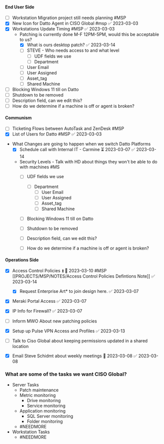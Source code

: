 
#### End User Side
- [ ] Workstation Migration project still needs planning #MSP 
- [x] New Icon for Datto Agent in CISO Global #msp ✅ 2023-03-03
- [x] Workstations Update Timing #MSP ✅ 2023-03-03
	- Patching is currently done M-F 12PM-5PM, would this be acceptable to us?
		- [x] What is ours desktop patch? ✅ 2023-03-14
		- [ ] STEVE - Who needs access to and what level
			- [ ] UDF fields we use
			- [ ] Department
		- [ ] User Email
		- [ ] User Assigned
		- [ ] Asset_tag
		- [ ] Shared Machine
- [ ] Blocking Windows 11 till on Datto
- [ ] Shutdown to be removed
- [ ] Description field, can we edit this?
- [ ] How do we determine if a machine is off or agent is broken?

#### Communism 
- [ ] Ticketing Flows between AutoTask and ZenDesk #MSP
- [x] List of Users for Datto #MSP ✅ 2023-03-03
- What Changes are going to happen when we switch Datto Platforms
	- [x] Schedule call with Internal IT - Carmine ⏳ 2023-03-07 ✅ 2023-03-14
	- Security Levels - Talk with HD about things they won't be able to do with machines #MS
		- [ ] UDF fields we use
			- [ ] Department
				- [ ] User Email
				- [ ] User Assigned
				- [ ] Asset_tag
				- [ ] Shared Machine
		- [ ] Blocking Windows 11 till on Datto
		- [ ] Shutdown to be removed
		- [ ] Description field, can we edit this?
		- [ ] How do we determine if a machine is off or agent is broken?
 





#### Operations Side
- [x] Access Control Policies ⏫ 📅 2023-03-10 #MSP [[PROJECTS/MSP/NOTES/Access Control Policies Defintions Note]] ✅ 2023-03-14
	- [x] Request Enterprise Art* to join design here. ✅ 2023-03-07
- [x] Meraki Portal Access ✅ 2023-03-07
- [x] IP Info for Firewall? ✅ 2023-03-07
- [ ] Inform MWO About new patching policies
- [x] Setup up Pulse VPN Access and Profiles ✅ 2023-03-13
- [ ] Talk to Ciso Global about keeping permissions updated in a shared location
- [x] Email Steve Schidmt about weekly meetings 📅 2023-03-08 ✅ 2023-03-08



### What are some of the tasks we want CISO Global?
* Server Tasks
	* Patch maintenance
	* Metric monitoring
		* Drive monitoring
		* Service monitoring
	* Application monitoring
		* SQL Server monitoring
		* Folder monitoring
	* #NEEDMORE 
* Workstation Tasks
	* #NEEDMORE 
